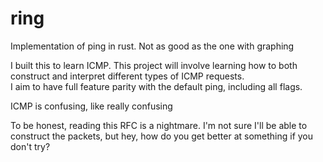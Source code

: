 # ring
Implementation of ping in rust. Not as good as the one with graphing

I built this to learn ICMP.  This project will involve learning 
how to both construct and interpret different types of ICMP requests.  
I aim to have full feature parity with the default ping, including all 
flags.

ICMP is confusing, like really confusing

To be honest, reading this RFC is a nightmare. 
I'm not sure I'll be able to construct the packets, but hey, 
how do you get better at something if you don't try?
